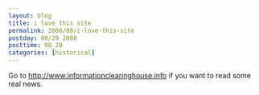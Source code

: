```yaml
---
layout: blog
title: i love this site
permalink: 2008/08/i-love-this-site
postday: 08/29 2008
posttime: 08_20
categories: [historical]
---
```


<p>Go to <a href="http://www.informationclearinghouse.info" title="http://www.informationclearinghouse.info">http://www.informationclearinghouse.info</a> if you want to read some real news.</p>
